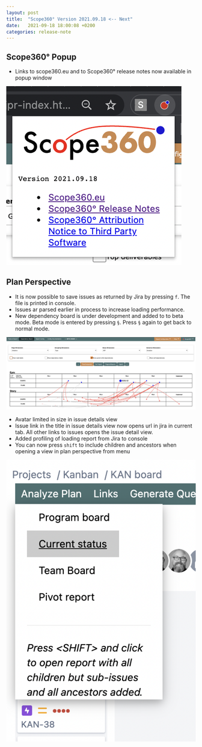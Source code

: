 ```yaml
---
layout: post
title:  "Scope360° Version 2021.09.18 <-- Next"
date:   2021-09-18 18:00:08 +0200
categories: release-note
---
```

## Scope360° Popup

- Links to scope360.eu and to Scope360° release notes now available in popup window

![release-note](/assets/images/release-notes/20210918-01.png)

## Plan Perspective

- It is now possible to save issues as returned by Jira by pressing `f`. The file is printed in console.
- Issues ar parsed earlier in process to increase loading performance.
- New dependency board is under development and added to to beta mode. Beta mode is entered by pressing `§`. Press `§` again to get back to normal mode.

![dependency-board](/assets/images/release-notes/20210918-03.png)

- Avatar limited in size in issue details view
- Issue link in the title in issue details view now opens url in jira in current tab. All other links to issues opens the issue detail view.
- Added profiling of loading report from Jira to console
- You can now press `shift` to include children and ancestors when opening a view in plan perspective from menu

![release-note](/assets/images/release-notes/20210918-02.png)
